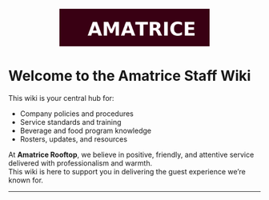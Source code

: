 <p align="center">
  <img src="assets/logo.png" alt="Amatrice Logo" width="300"/>
</p>

# Welcome to the Amatrice Staff Wiki  

This wiki is your central hub for:  
- Company policies and procedures  
- Service standards and training  
- Beverage and food program knowledge  
- Rosters, updates, and resources  

At **Amatrice Rooftop**, we believe in positive, friendly, and attentive service delivered with professionalism and warmth.  
This wiki is here to support you in delivering the guest experience we’re known for.  

---